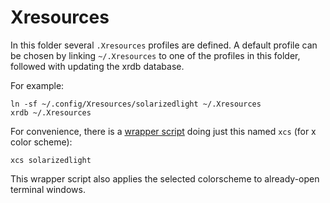 # Xresources

In this folder several `.Xresources` profiles are defined. A default profile
can be chosen by linking `~/.Xresources` to one of the profiles in this folder,
followed with updating the xrdb database.

For example:
```
ln -sf ~/.config/Xresources/solarizedlight ~/.Xresources
xrdb ~/.Xresources
```

For convenience, there is a [wrapper script](../../.scripts/x/xcs) doing just
this named `xcs` (for x color scheme):

```
xcs solarizedlight
```

This wrapper script also applies the selected colorscheme to already-open
terminal windows.
